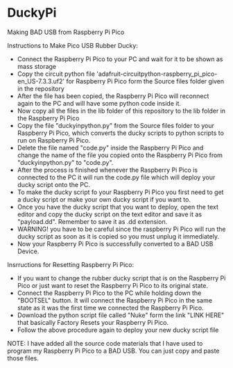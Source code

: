 # DuckyPi
 Making BAD USB from Raspberry Pi Pico

Instructions to Make Pico USB Rubber Ducky:

 - Connect the Raspberry Pi Pico to your PC and wait for it to be shown as mass storage
 - Copy the circuit python file 'adafruit-circuitpython-raspberry_pi_pico-en_US-7.3.3.uf2' for Raspberry Pi Pico form the Source files folder given in the repository
 - After the file has been copied, the Raspberry Pi Pico will reconnect again to the PC and will have some python code inside it.
 - Now copy all the files in the lib folder of this repository to the lib folder in the Raspberry Pi Pico 
 - Copy the file "duckyinpython.py" from the Source files folder to your Raspberry Pi Pico, which converts the ducky scripts to python scripts to run on Raspberry Pi Pico.
 - Delete the file named "code.py" inside the Raspberry Pi Pico and change the name of the file you copied onto the Raspberry Pi Pico from "duckyinpython.py" to "code.py".
 - After the process is finished whenever the Raspberry Pi Pico is connected to the PC it will run the code.py file which will deploy your ducky script onto the PC.
 - To make the ducky script fo your Raspberry Pi Pico you first need to get a ducky script or make your own ducky script if you want to.
 - Once you have the ducky script that you want to deploy, open the text editor and copy the ducky script on the text editor and save it as "payload.dd". Remember to save it as .dd extension.
 - WARNING! you have to be careful since the raspberry Pi Pico will run the ducky script as soon as it is copied so you must unplug it immediately.
 - Now your Raspberry Pi Pico is successfully converted to a BAD USB Device.

Insrructions for Resetting Raspberry Pi Pico:

 - If you want to change the rubber ducky script that is on the Raspberry Pi Pico or just want to reset the Raspberry Pi Pico to its original state.
 - Connect the Raspberry Pi Pico to the PC while holding down the "BOOTSEL" button. It will connect the Raspberry Pi Pico in the same state as it was the first time we connected the Raspberry Pi Pico.
 - Download the python script file called "Nuke" form the link "LINK HERE" that basically Factory Resets your Raspberry Pi Pico.
 - Follow the above procedure again to deploy your new ducky script file

NOTE:
 I have added all the source code materials that I have used to program my Raspberry Pi Pico to a BAD USB. You can just copy and paste those files.
